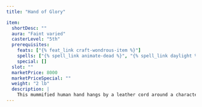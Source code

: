 ```yaml
---
title: "Hand of Glory"

item:
  shortDesc: ""
  aura: "Faint varied"
  casterLevel: "5th"
  prerequisites:
    feats: ["{% feat_link craft-wondrous-item %}"]
    spells: ["{% spell_link animate-dead %}", "{% spell_link daylight %}", "{% spell_link detect-invisibility %}"]
    special: []
  slot: ""
  marketPrice: 8000
  marketPriceSpecial: ""
  weight: "2 lb"
  description: |
    This mummified human hand hangs by a leather cord around a character's neck (taking up space as a magic necklace would). If a magic ring is placed on one of the fingers of the hand, the wearer benefits from the ring as if wearing it herself, and it does not count against her two-ring limit. The hand can wear only one ring at a time. Even without a ring, the hand itself allows its wearer to use {% spell_link daylight %} and {% spell_link see-invisibility %} each once per day.
---
```

